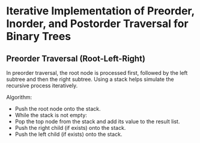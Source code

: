 # Iterative Implementation of Preorder, Inorder, and Postorder Traversal for Binary Trees
## Preorder Traversal (Root-Left-Right)
In preorder traversal, the root node is processed first, followed by the left subtree and then the right subtree. Using a stack helps simulate the recursive process iteratively.

Algorithm:

* Push the root node onto the stack.
* While the stack is not empty:
* Pop the top node from the stack and add its value to the result list.
* Push the right child (if exists) onto the stack.
* Push the left child (if exists) onto the stack.

